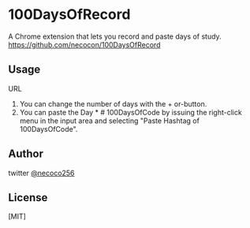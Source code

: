 # 100DaysOfRecord
A Chrome extension that lets you record and paste days of study.
https://github.com/necocon/100DaysOfRecord

## Usage
URL
1. You can change the number of days with the + or-button.
2. You can paste the Day * # 100DaysOfCode by issuing the right-click menu in the input area and selecting "Paste Hashtag of 100DaysOfCode".

## Author
twitter
[@necoco256](http://twitter.com/necoco256)

## License
[MIT]